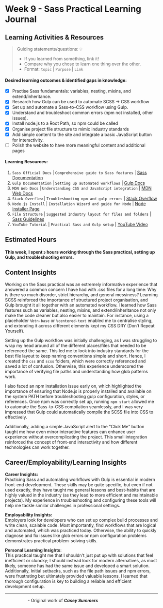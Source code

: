 # Week 9 - Sass Practical Learning Journal

## Learning Activities & Resources
> Guiding statements/questions: :bulb:
> - If you learned from something, link it!
> - Compare why you chose to learn one thing over the other.
> - Format: `topic` | `Purpose` | `Link`

#### Desired learning outcomes & identified gaps in knowledge:
- [x] Practise Sass fundamentals: variables, nesting, mixins, and extend/inheritance.
- [x] Research how Gulp can be used to automate SCSS -> CSS workflow
- [x] Set up and automate a Sass-to-CSS workflow using Gulp.
- [x] Understand and troubleshoot common errors (npm not installed, other issues).
 - [x] Install node.js to a Root Path, so npm could be called
- [x] Organise project file structure to mimic industry standards
- [x] Add simple content to the site and integrate a basic JavaScript button for interactivity.
- [ ] Polish the website to have more meaningful content and additional pages

#### Learning Resources:
1. `Sass Official Docs` | `Comprehensive guide to Sass features` | [Sass Documentation](https://sass-lang.com/documentation)
2. `Gulp Documentation` | `Setting up automated workflows` | [Gulp Docs](https://gulpjs.com/docs/en/getting-started/quick-start)
3. `MDN Web Docs` | `Understanding CSS and JavaScript integration` | [MDN Web Docs](https://developer.mozilla.org/en-US/)
4. `Stack Overflow` | `Troubleshooting npm and gulp errors` | [Stack Overflow](https://stackoverflow.com/questions/33827249/cannot-install-and-run-gulp-via-npm)
5. `Node.js Install` | `Installation Wizard and guide for Node` | [Node Installer Page](https://nodejs.org/en)
6. `File Structure` | `Suggested Industry layout for files and folders` | [Sass Guidelines](https://sass-guidelin.es/#architecture)
7. `YouTube Tutorial` | `Practical Sass and Gulp setup` | [YouTube Video](https://www.youtube.com/watch?v=QgMQeLymAdU)

## Estimated Hours
#### This week, I spent `5` hours working through the Sass practical, setting up Gulp, and troubleshooting errors.

## Content Insights
Working on the Sass practical was an extremely informative experience that answered a common concern I have had with .css files for a long time: Why is there so much disorder, strict hierarchy, and general messiness? Learning SCSS reinforced the importance of structured project organisation, and Gulp brought it all together with an automated workflow. I learned how Sass features such as variables, nesting, mixins, and extend/inheritance not only make the code cleaner but also easier to maintain. For instance, using a placeholder `%btn-base` or `%centered-text` enabled me to centralise styling, and extending it across different elements kept my CSS DRY (Don’t Repeat Yourself).

Setting up the Gulp workflow was initially challenging, as I was struggling to wrap my head around all of the different places/files that needed to be referenced the same. This led me to look into industry standards for the best file layout to keep naming conventions simple and short. Hence, I created the `css` and `scss` folders, which were correctly referenced and saved a lot of confusion. Otherwise, this experience underscored the importance of verifying file paths and understanding how glob patterns work.

I also faced an npm installation issue early on, which highlighted the importance of ensuring that Node.js is properly installed and available on the system PATH before troubleshooting gulp configuration, styles, or references. Once npm was correctly set up, running `npm start` allowed me to automate the Sass-to-CSS compilation seamlessly, and I was very impressed that Gulp could automatically compile the SCSS file into CSS to effectively.

Additionally, adding a simple JavaScript alert to the "Click Me" button taught me how even minor interactive features can enhance user experience without overcomplicating the project. This small integration reinforced the concept of front-end interactivity and how different technologies can work together.

## Career/Employability/Learning Insights
**Career Insights:**  
Practicing Sass and automating workflows with Gulp is essential in modern front-end development. These skills may be quite specific, but even if not used exactly, they have taught me general lessons and best-habits that are highly valued in the industry (as they lead to more efficient and maintainable projects). My experience in troubleshooting and configuring these tools will help me tackle similar challenges in professional settings.

**Employability Insights:**  
Employers look for developers who can set up complex build processes and write clean, scalable code. Most importantly, find workflows that are logical and automated, which was practiced today. Otherwise, the ability to quickly diagnose and fix issues like glob errors or npm configuration problems demonstrates practical problem-solving skills.

**Personal Learning Insights:**  
This practical taught me that I shouldn't just put up with solutions that feel inefficient or cluncky; I should instead look for modern alternatives, as most likely, someone has had the same issue and developed a smart solution. Additionally, Initial setbacks, such as the file path issues and npm errors, were frustrating but ultimately provided valuable lessons. I learned that thorough configuration is key to building a reliable and efficient development setup.

---
&nbsp;&nbsp;&nbsp;&nbsp;&nbsp;&nbsp;&nbsp;&nbsp;&nbsp;&nbsp;&nbsp;&nbsp;&nbsp;&nbsp;&nbsp;&nbsp;&nbsp;&nbsp;&nbsp;- Original work of ***Casey Summers***
